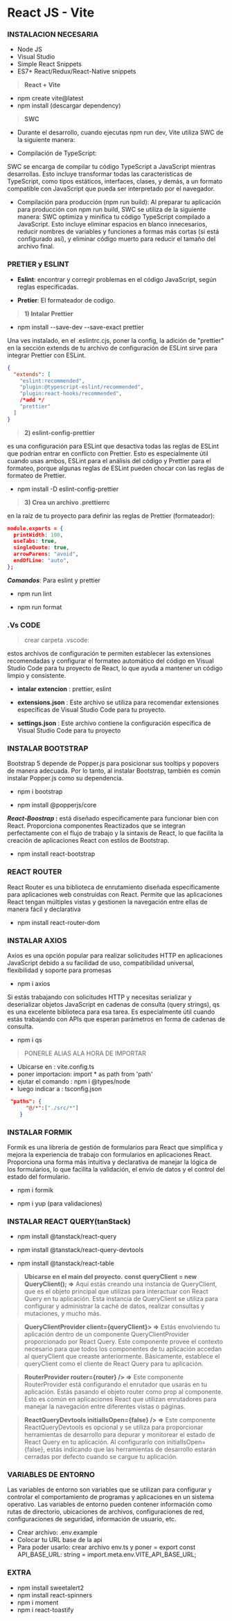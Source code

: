 # React JS - Vite

### INSTALACION NECESARIA
- Node JS
- Visual Studio
- Simple React Snippets
- ES7+ React/Redux/React-Native snippets

> **React + Vite**
- npm create vite@latest
- npm install (descargar dependency)
> **SWC**

- Durante el desarrollo, cuando ejecutas npm run dev, Vite utiliza SWC de la siguiente manera:

- Compilación de TypeScript:

SWC se encarga de compilar tu código TypeScript a JavaScript mientras desarrollas. Esto incluye transformar todas las características de TypeScript, como tipos estáticos, interfaces, clases, y demás, a un formato compatible con JavaScript que pueda ser interpretado por el navegador.

- Compilación para producción (npm run build):
Al preparar tu aplicación para producción con npm run build, SWC se utiliza de la siguiente manera: SWC optimiza y minifica tu código TypeScript compilado a JavaScript. Esto incluye eliminar espacios en blanco innecesarios, reducir nombres de variables y funciones a formas más cortas (si está configurado así), y eliminar código muerto para reducir el tamaño del archivo final.

### PRETIER y ESLINT
- **Eslint**: encontrar y corregir problemas en el código JavaScript, según reglas especificadas.

- **Pretier**: El formateador de codigo.

> **1) Intalar Prettier**
- npm install --save-dev --save-exact prettier

Una ves instalado, en el .eslintrc.cjs, poner la config, la adición de "prettier" en la sección extends de tu archivo de configuración de ESLint sirve para integrar Prettier con ESLint.
```json
{
  "extends": [
    "eslint:recommended",
    "plugin:@typescript-eslint/recommended",
    "plugin:react-hooks/recommended",
    /*add */
    "prettier"
  ]
}
```
> **2) eslint-config-prettier**
> 
es una configuración para ESLint que desactiva todas las reglas de ESLint que podrían entrar en conflicto con Prettier. Esto es especialmente útil cuando usas ambos, ESLint para el análisis del código y Prettier para el formateo, porque algunas reglas de ESLint pueden chocar con las reglas de formateo de Prettier.

- npm install -D eslint-config-prettier 

> **3) Crea un archivo .prettierrc**

en la raíz de tu proyecto para definir las reglas de Prettier (formateador):

```json
module.exports = {
  printWidth: 100,
  useTabs: true,
  singleQuote: true,
  arrowParens: "avoid",
  endOfLine: "auto",
};

```

***Comandos***: Para eslint y prettier
- npm run lint
 
- npm run format

### .Vs CODE
> crear carpeta .vscode: 

estos archivos de configuración te permiten establecer las extensiones recomendadas y configurar el formateo automático del código en Visual Studio Code para tu proyecto de React, lo que ayuda a mantener un código limpio y consistente.

- **intalar  extencion** : prettier, eslint
- **extensions.json** : Este archivo se utiliza para recomendar extensiones específicas de Visual Studio Code para tu proyecto.

- **settings.json** : Este archivo contiene la configuración específica de Visual Studio Code para tu proyecto

### INSTALAR BOOTSTRAP
 Bootstrap 5 depende de Popper.js para posicionar sus tooltips y popovers de manera adecuada. Por lo tanto, al instalar Bootstrap, también es común instalar Popper.js como su dependencia.
- npm i bootstrap

- npm install @popperjs/core

***React-Boostrap* :** está diseñado específicamente para funcionar bien con React. Proporciona componentes Reactizados que se integran perfectamente con el flujo de trabajo y la sintaxis de React, lo que facilita la creación de aplicaciones React con estilos de Bootstrap.
- npm install react-bootstrap 

### REACT ROUTER
 React Router es una biblioteca de enrutamiento diseñada específicamente para aplicaciones web construidas con React. Permite que las aplicaciones React tengan múltiples vistas y gestionen la navegación entre ellas de manera fácil y declarativa
 
- npm install react-router-dom

### INSTALAR AXIOS
 Axios es una opción popular para realizar solicitudes HTTP en aplicaciones JavaScript debido a su facilidad de uso, compatibilidad universal, flexibilidad y soporte para promesas
 
- npm i axios

Si estás trabajando con solicitudes HTTP y necesitas serializar y deserializar objetos JavaScript en cadenas de consulta (query strings), qs es una excelente biblioteca para esa tarea. Es especialmente útil cuando estás trabajando con APIs que esperan parámetros en forma de cadenas de consulta.
- npm i qs

> PONERLE ALIAS ALA HORA DE IMPORTAR

- Ubicarse en : vite.config.ts 
- poner importacion: import * as path from 'path'
- ejutar el comando : npm i @types/node
- luego indicar a : tsconfig.json
```json
 "paths": {
      "@/*":["./src/*"]
    }
```

### INSTALAR FORMIK
Formik es una librería de gestión de formularios para React que simplifica y mejora la experiencia de trabajo con formularios en aplicaciones React. Proporciona una forma más intuitiva y declarativa de manejar la lógica de los formularios, lo que facilita la validación, el envío de datos y el control del estado del formulario.

- npm i formik

- npm i yup (para validaciones)

### INSTALAR REACT QUERY(tanStack) 

- npm install @tanstack/react-query

- npm install @tanstack/react-query-devtools

- npm install @tanstack/react-table

> **Ubicarse en el main del proyecto.**
> **const queryClient = new QueryClient(); =>** Aquí estás creando una instancia de QueryClient, que es el objeto principal que utilizas para interactuar con React Query en tu aplicación. Esta instancia de QueryClient se utiliza para configurar y administrar la caché de datos, realizar consultas y mutaciones, y mucho más.


> **QueryClientProvider client={queryClient}> =>** Estás envolviendo tu aplicación dentro de un componente QueryClientProvider proporcionado por React Query. Este componente provee el contexto necesario para que todos los componentes de tu aplicación accedan al queryClient que creaste anteriormente. Básicamente, establece el queryClient como el cliente de React Query para tu aplicación.


> **RouterProvider router={router} /> =>**  Este componente RouterProvider está configurando el enrutador que usarás en tu aplicación. Estás pasando el objeto router como prop al componente. Esto es común en aplicaciones React que utilizan enrutadores para manejar la navegación entre diferentes vistas o páginas.


> **ReactQueryDevtools initialIsOpen={false} /> =>** Este componente ReactQueryDevtools es opcional y se utiliza para proporcionar herramientas de desarrollo para depurar y monitorear el estado de React Query en tu aplicación. Al configurarlo con initialIsOpen={false}, estás indicando que las herramientas de desarrollo estarán cerradas por defecto cuando se cargue tu aplicación.
### VARIABLES DE ENTORNO
Las variables de entorno son variables que se utilizan para configurar y controlar el comportamiento de programas y aplicaciones en un sistema operativo.
Las variables de entorno pueden contener información como rutas de directorio, ubicaciones de archivos, configuraciones de red, configuraciones de seguridad, información de usuario, etc. 

- Crear archivo: .env.example
- Colocar tu URL base de la api 
- Para poder usarlo: crear archivo env.ts y poner =
export const API_BASE_URL: string = import.meta.env.VITE_API_BASE_URL;

### EXTRA

- npm install sweetalert2
- npm install react-spinners
- npm i moment
- npm i react-toastify
